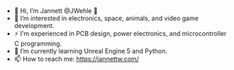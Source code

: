 - 👋 Hi, I’m Jannett @JWehle 🐋
- 👀 I’m interested in electronics, space, animals, and video game development.
- ⚡ I'm experienced in PCB design, power electronics, and microcontroller C programming.
- 🌱 I’m currently learning Unreal Engine 5 and Python.
- 📫 How to reach me: https://jannettw.com/


<!---
JWehle/JWehle is a ✨ special ✨ repository because its `README.md` (this file) appears on your GitHub profile.
You can click the Preview link to take a look at your changes.
--->
